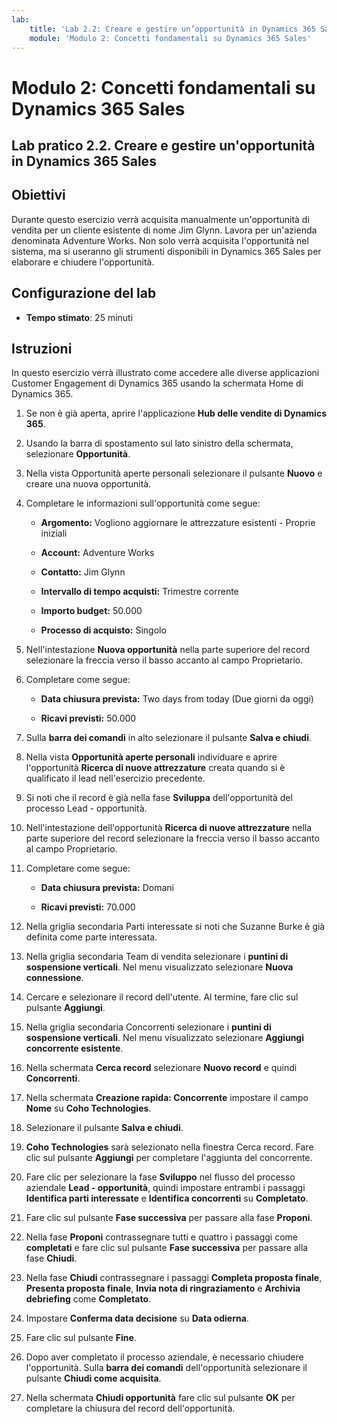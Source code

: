 ```yaml
---
lab:
    title: 'Lab 2.2: Creare e gestire un’opportunità in Dynamics 365 Sales'
    module: 'Modulo 2: Concetti fondamentali su Dynamics 365 Sales'
---
```


Modulo 2: Concetti fondamentali su Dynamics 365 Sales
========================

## Lab pratico 2.2. Creare e gestire un'opportunità in Dynamics 365 Sales 

## Obiettivi

Durante questo esercizio verrà acquisita manualmente un'opportunità di vendita per un cliente esistente di nome Jim Glynn. Lavora per un'azienda denominata Adventure Works. Non solo verrà acquisita l'opportunità nel sistema, ma si useranno gli strumenti disponibili in Dynamics 365 Sales per elaborare e chiudere l'opportunità.


## Configurazione del lab

  - **Tempo stimato**: 25 minuti

## Istruzioni

In questo esercizio verrà illustrato come accedere alle diverse applicazioni Customer Engagement di Dynamics 365 usando la schermata Home di Dynamics 365. 

1. Se non è già aperta, aprire l'applicazione **Hub delle vendite di Dynamics 365**. 

2. Usando la barra di spostamento sul lato sinistro della schermata, selezionare **Opportunità**. 

3. Nella vista Opportunità aperte personali selezionare il pulsante **Nuovo** e creare una nuova opportunità.

4. Completare le informazioni sull'opportunità come segue:

	- **Argomento:** Vogliono aggiornare le attrezzature esistenti - Proprie iniziali

	- **Account:** Adventure Works

	- **Contatto:** Jim Glynn

	- **Intervallo di tempo acquisti:** Trimestre corrente

	- **Importo budget:** 50.000

	- **Processo di acquisto:** Singolo

5. Nell'intestazione **Nuova opportunità** nella parte superiore del record selezionare la freccia verso il basso accanto al campo Proprietario. 

6. Completare come segue:

	- **Data chiusura prevista:** Two days from today (Due giorni da oggi)

	- **Ricavi previsti:** 50.000

7. Sulla **barra dei comandi** in alto selezionare il pulsante **Salva e chiudi**. 

8. Nella vista **Opportunità aperte personali** individuare e aprire l'opportunità **Ricerca di nuove attrezzature** creata quando si è qualificato il lead nell'esercizio precedente. 

9. Si noti che il record è già nella fase **Sviluppa** dell'opportunità del processo Lead - opportunità. 

10. Nell'intestazione dell'opportunità **Ricerca di nuove attrezzature** nella parte superiore del record selezionare la freccia verso il basso accanto al campo Proprietario. 

11. Completare come segue:

	- **Data chiusura prevista:** Domani

	- **Ricavi previsti:** 70.000

12. Nella griglia secondaria Parti interessate si noti che Suzanne Burke è già definita come parte interessata. 

13. Nella griglia secondaria Team di vendita selezionare i **puntini di sospensione verticali**. Nel menu visualizzato selezionare **Nuova connessione**. 

14. Cercare e selezionare il record dell'utente. Al termine, fare clic sul pulsante **Aggiungi**. 

15. Nella griglia secondaria Concorrenti selezionare i **puntini di sospensione verticali**. Nel menu visualizzato selezionare **Aggiungi concorrente esistente**. 

16. Nella schermata **Cerca record** selezionare **Nuovo record** e quindi **Concorrenti**.

17. Nella schermata **Creazione rapida: Concorrente** impostare il campo **Nome** su **Coho Technologies**.

18. Selezionare il pulsante **Salva e chiudi**.

19. **Coho Technologies** sarà selezionato nella finestra Cerca record. Fare clic sul pulsante **Aggiungi** per completare l'aggiunta del concorrente. 

20. Fare clic per selezionare la fase **Sviluppo** nel flusso del processo aziendale **Lead - opportunità**, quindi impostare entrambi i passaggi **Identifica parti interessate** e **Identifica concorrenti** su **Completato**. 

21. Fare clic sul pulsante **Fase successiva** per passare alla fase **Proponi**.

22. Nella fase **Proponi** contrassegnare tutti e quattro i passaggi come **completati** e fare clic sul pulsante **Fase successiva** per passare alla fase **Chiudi**. 

23. Nella fase **Chiudi** contrassegnare i passaggi **Completa proposta finale**, **Presenta proposta finale**, **Invia nota di ringraziamento** e **Archivia debriefing** come **Completato**. 

24. Impostare **Conferma data decisione** su **Data odierna**. 

25. Fare clic sul pulsante **Fine**. 

26. Dopo aver completato il processo aziendale, è necessario chiudere l'opportunità. Sulla **barra dei comandi** dell'opportunità selezionare il pulsante **Chiudi come acquisita**. 

27. Nella schermata **Chiudi opportunità** fare clic sul pulsante **OK** per completare la chiusura del record dell'opportunità. 

